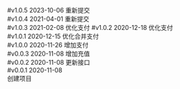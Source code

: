 #v1.0.5  2023-10-06
重新提交  
#v1.0.4  2021-04-01
重新提交  
#v1.0.3  2021-02-08
优化支付
#v1.0.2  2020-12-18
优化支付  
#v1.0.1  2020-12-15
优化合并支付  
#v1.0.0  2020-11-26
增加支付  
#v0.0.3  2020-11-08
增加充值   
#v0.0.2  2020-11-08
更新接口   
#v0.0.1  2020-11-08  
创建项目  